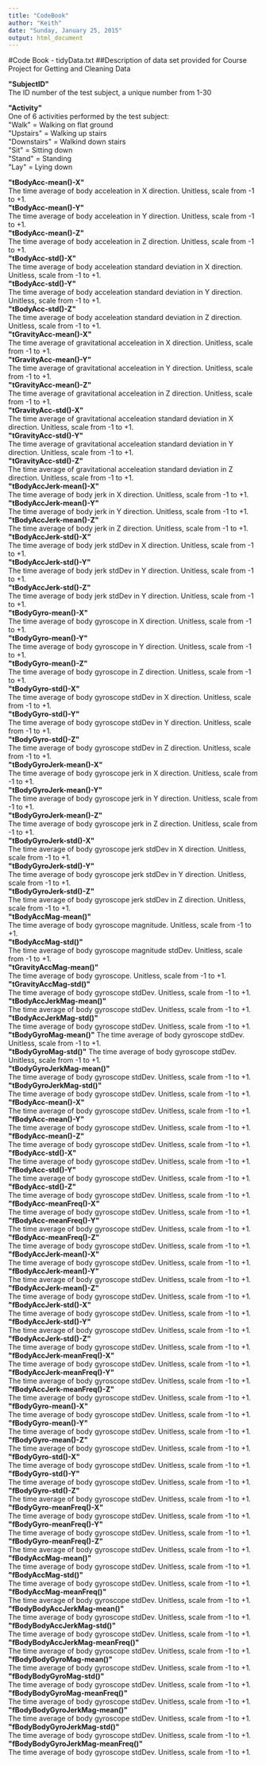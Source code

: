 ```yaml
---
title: "CodeBook"
author: "Keith"
date: "Sunday, January 25, 2015"
output: html_document
---
```


#Code Book - tidyData.txt
##Description of data set provided for Course Project for Getting and Cleaning Data

**"SubjectID"**  
The ID number of the test subject, a unique number from 1-30  

**"Activity"**  
One of 6 activities performed by the test subject:  
"Walk" = Walking on flat ground  
"Upstairs" = Walking up stairs  
"Downstairs" = Walkind down stairs  
"Sit" = Sitting down  
"Stand" = Standing  
"Lay" = Lying down  

**"tBodyAcc-mean()-X"**  
The time average of body acceleation in X direction.  Unitless, scale from -1 to +1.  
**"tBodyAcc-mean()-Y"**  
The time average of body acceleation in Y direction.  Unitless, scale from -1 to +1.  
**"tBodyAcc-mean()-Z"**  
The time average of body acceleation in Z direction.  Unitless, scale from -1 to +1.  
**"tBodyAcc-std()-X"**  
The time average of body acceleation standard deviation in X direction.  Unitless, scale from -1 to +1.  
**"tBodyAcc-std()-Y"**  
The time average of body acceleation standard deviation in Y direction.  Unitless, scale from -1 to +1.  
**"tBodyAcc-std()-Z"**  
The time average of body acceleation standard deviation in Z direction.  Unitless, scale from -1 to +1.  
**"tGravityAcc-mean()-X"**  
The time average of gravitational acceleation in X direction.  Unitless, scale from -1 to +1.  
**"tGravityAcc-mean()-Y"**  
The time average of gravitational acceleation in Y direction.  Unitless, scale from -1 to +1.  
**"tGravityAcc-mean()-Z"**  
The time average of gravitational acceleation in Z direction.  Unitless, scale from -1 to +1.  
**"tGravityAcc-std()-X"**  
The time average of gravitational acceleation standard deviation in X direction.  Unitless, scale from -1 to +1.  
**"tGravityAcc-std()-Y"**  
The time average of gravitational acceleation standard deviation in Y direction.  Unitless, scale from -1 to +1.  
**"tGravityAcc-std()-Z"**  
The time average of gravitational acceleation standard deviation in Z direction.  Unitless, scale from -1 to +1.  
**"tBodyAccJerk-mean()-X"**  
The time average of body jerk in X direction.  Unitless, scale from -1 to +1.  
**"tBodyAccJerk-mean()-Y"**  
The time average of body jerk in Y direction.  Unitless, scale from -1 to +1.  
**"tBodyAccJerk-mean()-Z"**  
The time average of body jerk in Z direction.  Unitless, scale from -1 to +1.  
**"tBodyAccJerk-std()-X"**  
The time average of body jerk stdDev in X direction.  Unitless, scale from -1 to +1.  
**"tBodyAccJerk-std()-Y"**  
The time average of body jerk stdDev in Y direction.  Unitless, scale from -1 to +1.  
**"tBodyAccJerk-std()-Z"**  
The time average of body jerk stdDev in Y direction.  Unitless, scale from -1 to +1.  
**"tBodyGyro-mean()-X"**  
The time average of body gyroscope in X direction.  Unitless, scale from -1 to +1.  
**"tBodyGyro-mean()-Y"**  
The time average of body gyroscope in Y direction.  Unitless, scale from -1 to +1.  
**"tBodyGyro-mean()-Z"**  
The time average of body gyroscope in Z direction.  Unitless, scale from -1 to +1.  
**"tBodyGyro-std()-X"**  
The time average of body gyroscope stdDev in X direction.  Unitless, scale from -1 to +1.  
**"tBodyGyro-std()-Y"**  
The time average of body gyroscope stdDev in Y direction.  Unitless, scale from -1 to +1.  
**"tBodyGyro-std()-Z"**  
The time average of body gyroscope stdDev in Z direction.  Unitless, scale from -1 to +1.  
**"tBodyGyroJerk-mean()-X"**  
The time average of body gyroscope jerk in X direction.  Unitless, scale from -1 to +1.  
**"tBodyGyroJerk-mean()-Y"**  
The time average of body gyroscope jerk in Y direction.  Unitless, scale from -1 to +1.  
**"tBodyGyroJerk-mean()-Z"**  
The time average of body gyroscope jerk in Z direction.  Unitless, scale from -1 to +1.  
**"tBodyGyroJerk-std()-X"**  
The time average of body gyroscope jerk stdDev in X direction.  Unitless, scale from -1 to +1.  
**"tBodyGyroJerk-std()-Y"**  
The time average of body gyroscope jerk stdDev in Y direction.  Unitless, scale from -1 to +1.   
**"tBodyGyroJerk-std()-Z"**  
The time average of body gyroscope jerk stdDev in Z direction.  Unitless, scale from -1 to +1.   
**"tBodyAccMag-mean()"**  
The time average of body gyroscope magnitude.  Unitless, scale from -1 to +1.  
**"tBodyAccMag-std()"**  
The time average of body gyroscope magnitude stdDev.  Unitless, scale from -1 to +1.  
**"tGravityAccMag-mean()"**  
The time average of body gyroscope.  Unitless, scale from -1 to +1.  
**"tGravityAccMag-std()"**  
The time average of body gyroscope stdDev.  Unitless, scale from -1 to +1.   
**"tBodyAccJerkMag-mean()"**  
The time average of body gyroscope stdDev.  Unitless, scale from -1 to +1.   
**"tBodyAccJerkMag-std()"**  
The time average of body gyroscope stdDev.  Unitless, scale from -1 to +1.   
**"tBodyGyroMag-mean()"**  The time average of body gyroscope stdDev.  Unitless, scale from -1 to +1.   
**"tBodyGyroMag-std()"**  The time average of body gyroscope stdDev.  Unitless, scale from -1 to +1.   
**"tBodyGyroJerkMag-mean()"**  
The time average of body gyroscope stdDev.  Unitless, scale from -1 to +1.   
**"tBodyGyroJerkMag-std()"**  
The time average of body gyroscope stdDev.  Unitless, scale from -1 to +1.   
**"fBodyAcc-mean()-X"**  
The time average of body gyroscope stdDev.  Unitless, scale from -1 to +1.   
**"fBodyAcc-mean()-Y"**  
The time average of body gyroscope stdDev.  Unitless, scale from -1 to +1.   
**"fBodyAcc-mean()-Z"**  
The time average of body gyroscope stdDev.  Unitless, scale from -1 to +1.   
**"fBodyAcc-std()-X"**  
The time average of body gyroscope stdDev.  Unitless, scale from -1 to +1.   
**"fBodyAcc-std()-Y"**  
The time average of body gyroscope stdDev.  Unitless, scale from -1 to +1.   
**"fBodyAcc-std()-Z"**  
The time average of body gyroscope stdDev.  Unitless, scale from -1 to +1.   
**"fBodyAcc-meanFreq()-X"**  
The time average of body gyroscope stdDev.  Unitless, scale from -1 to +1.   
**"fBodyAcc-meanFreq()-Y"**  
The time average of body gyroscope stdDev.  Unitless, scale from -1 to +1.   
**"fBodyAcc-meanFreq()-Z"**  
The time average of body gyroscope stdDev.  Unitless, scale from -1 to +1.   
**"fBodyAccJerk-mean()-X"**  
The time average of body gyroscope stdDev.  Unitless, scale from -1 to +1.   
**"fBodyAccJerk-mean()-Y"**  
The time average of body gyroscope stdDev.  Unitless, scale from -1 to +1.   
**"fBodyAccJerk-mean()-Z"**  
The time average of body gyroscope stdDev.  Unitless, scale from -1 to +1.   
**"fBodyAccJerk-std()-X"**  
The time average of body gyroscope stdDev.  Unitless, scale from -1 to +1.   
**"fBodyAccJerk-std()-Y"**  
The time average of body gyroscope stdDev.  Unitless, scale from -1 to +1.   
**"fBodyAccJerk-std()-Z"**  
The time average of body gyroscope stdDev.  Unitless, scale from -1 to +1.   
**"fBodyAccJerk-meanFreq()-X"**  
The time average of body gyroscope stdDev.  Unitless, scale from -1 to +1.   
**"fBodyAccJerk-meanFreq()-Y"**  
The time average of body gyroscope stdDev.  Unitless, scale from -1 to +1.   
**"fBodyAccJerk-meanFreq()-Z"**  
The time average of body gyroscope stdDev.  Unitless, scale from -1 to +1.   
**"fBodyGyro-mean()-X"**  
The time average of body gyroscope stdDev.  Unitless, scale from -1 to +1.   
**"fBodyGyro-mean()-Y"**  
The time average of body gyroscope stdDev.  Unitless, scale from -1 to +1.   
**"fBodyGyro-mean()-Z"**  
The time average of body gyroscope stdDev.  Unitless, scale from -1 to +1.   
**"fBodyGyro-std()-X"**  
The time average of body gyroscope stdDev.  Unitless, scale from -1 to +1.   
**"fBodyGyro-std()-Y"**  
The time average of body gyroscope stdDev.  Unitless, scale from -1 to +1.   
**"fBodyGyro-std()-Z"**  
The time average of body gyroscope stdDev.  Unitless, scale from -1 to +1.   
**"fBodyGyro-meanFreq()-X"**  
The time average of body gyroscope stdDev.  Unitless, scale from -1 to +1.   
**"fBodyGyro-meanFreq()-Y"**  
The time average of body gyroscope stdDev.  Unitless, scale from -1 to +1.   
**"fBodyGyro-meanFreq()-Z"**  
The time average of body gyroscope stdDev.  Unitless, scale from -1 to +1.   
**"fBodyAccMag-mean()"**  
The time average of body gyroscope stdDev.  Unitless, scale from -1 to +1.   
**"fBodyAccMag-std()"**  
The time average of body gyroscope stdDev.  Unitless, scale from -1 to +1.   
**"fBodyAccMag-meanFreq()"**  
The time average of body gyroscope stdDev.  Unitless, scale from -1 to +1.   
**"fBodyBodyAccJerkMag-mean()"**  
The time average of body gyroscope stdDev.  Unitless, scale from -1 to +1.   
**"fBodyBodyAccJerkMag-std()"**  
The time average of body gyroscope stdDev.  Unitless, scale from -1 to +1.   
**"fBodyBodyAccJerkMag-meanFreq()"**  
The time average of body gyroscope stdDev.  Unitless, scale from -1 to +1.   
**"fBodyBodyGyroMag-mean()"**  
The time average of body gyroscope stdDev.  Unitless, scale from -1 to +1.   
**"fBodyBodyGyroMag-std()"**  
The time average of body gyroscope stdDev.  Unitless, scale from -1 to +1.   
**"fBodyBodyGyroMag-meanFreq()"**  
The time average of body gyroscope stdDev.  Unitless, scale from -1 to +1.   
**"fBodyBodyGyroJerkMag-mean()"**  
The time average of body gyroscope stdDev.  Unitless, scale from -1 to +1.   
**"fBodyBodyGyroJerkMag-std()"**  
The time average of body gyroscope stdDev.  Unitless, scale from -1 to +1.   
**"fBodyBodyGyroJerkMag-meanFreq()"**  
The time average of body gyroscope stdDev.  Unitless, scale from -1 to +1.   
